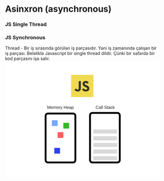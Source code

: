 # Asinxron (asynchronous)

### JS Single Thread
### JS Synchronous

Thread - Bir iş sırasında görülən iş parçasıdır. Yəni iş zamanında çalışan bir iş parçası. Beləliklə Javascript bir single thread dildir. Çünki bir səfərdə bir kod parçasını işə salır.
![This is image](./img/js-heap-stack.png)